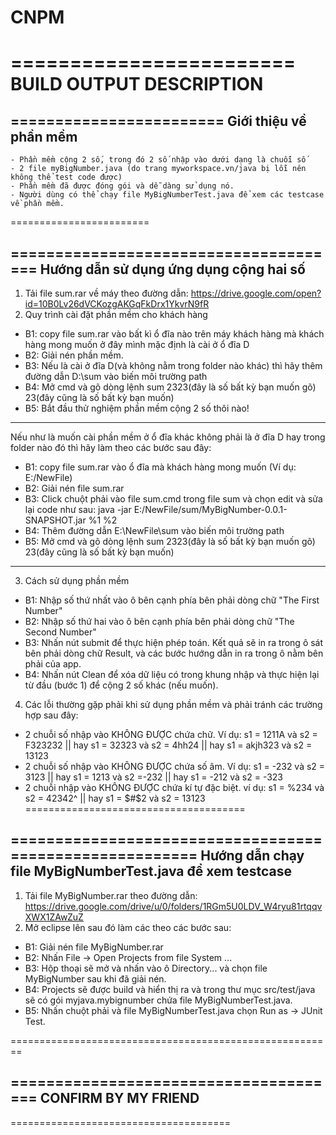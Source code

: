 # CNPM
========================
BUILD OUTPUT DESCRIPTION
========================

========================
Giới thiệu về phần mềm
----------------------
    - Phần mềm cộng 2 số, trong đó 2 số nhập vào dưới dạng là chuỗi số
	- 2 file myBigNumber.java (do trang myworkspace.vn/java bị lỗi nên không thể test code được)
	- Phần mềm đã được đóng gói và dễ dàng sử dụng nó.
	- Người dùng có thể chạy file MyBigNumberTest.java để xem các testcase về phần mềm.
========================

======================================
Hướng dẫn sử dụng ứng dụng cộng hai số
--------------------------------------

1. Tải file sum.rar về máy theo đường dẫn: https://drive.google.com/open?id=10B0Lv26dVCKozgAKGqFkDrx1YkvrN9fR
2. Quy trình cài đặt phần mềm cho khách hàng
 - B1: copy file sum.rar vào bất kì ổ đĩa nào trên máy khách hàng mà khách hàng mong muốn ở đây mình mặc định là cài ở ổ đĩa D
 - B2: Giải nén phần mềm.
 - B3: Nếu là cài ở đĩa D(và không nằm trong folder nào khác) thì hãy thêm đường dẫn D:\sum vào biến môi trường path
 - B4: Mở cmd và gõ dòng lệnh sum 2323(đây là số bất kỳ bạn muốn gõ) 23(đây cũng là số bất kỳ bạn muốn)
 - B5: Bắt đầu thử nghiệm phần mềm cộng 2 số thôi nào!
 ***
 Nếu như là muốn cài phần mềm ở ổ đĩa khác không phải là ở đĩa D hay trong folder nào đó thì hãy làm theo các bước sau đây:
 - B1: copy file sum.rar vào ổ đĩa mà khách hàng mong muốn (Ví dụ: E:/NewFile)
 - B2: Giải nén file sum.rar
 - B3: Click chuột phải vào file sum.cmd trong file sum và chọn edit và sửa lại code như sau: java -jar E:/NewFile/sum/MyBigNumber-0.0.1-SNAPSHOT.jar %1 %2
 - B4: Thêm đường dẫn E:\NewFile\sum vào biến môi trường path
 - B5: Mở cmd và gõ dòng lệnh sum 2323(đây là số bất kỳ bạn muốn gõ) 23(đây cũng là số bất kỳ bạn muốn)
 ***
3. Cách sử dụng phần mềm
 - B1: Nhập số thứ nhất vào ô bên cạnh phía bên phải dòng chữ "The First Number"
 - B2: Nhập số thứ hai vào ô bên cạnh phía bên phải dòng chữ "The Second Number"
 - B3: Nhấn nút submit để thực hiện phép toán. Kết quả sẽ in ra trong ô sát bên phải dòng chữ Result,
 và các bước hướng dẫn in ra trong ô nằm bên phải của app.
 - B4: Nhấn nút Clean để xóa dữ liệu có trong khung nhập và thực hiện lại từ đầu (bước 1) để cộng 2 số khác (nếu muốn).
4. Các lỗi thường gặp phải khi sử dụng phần mềm và phải tránh các trường hợp sau đây:
 - 2 chuỗi số nhập vào KHÔNG ĐƯỢC chứa chữ. Ví dụ: s1 = 1211A và s2 = F323232 || hay s1 = 32323 và s2 = 4hh24 || hay s1 = akjh323 và s2 = 13123
 - 2 chuỗi số nhập vào KHÔNG ĐƯỢC chứa số âm. Ví dụ: s1 = -232 và s2 = 3123 || hay s1 = 1213 và s2 =-232 || hay s1 = -212 và s2 = -323
 - 2 chuỗi nhập vào KHÔNG ĐƯỢC chứa kí tự đặc biệt. ví dụ: s1 = %234 và s2 = 42342^$% || hay s1 = 32323 và s2 = 34$ || hay s1 = $#$2 và s2 = 13123
======================================

========================================================
Hướng dẫn chạy file MyBigNumberTest.java để xem testcase
--------------------------------------------------------

1. Tải file MyBigNumber.rar theo đường dẫn: https://drive.google.com/drive/u/0/folders/1RGm5U0LDV_W4ryu81rtqqvXWX1ZAwZuZ
2. Mở eclipse lên sau đó làm các theo các bước sau:
 - B1: Giải nén file MyBigNumber.rar
 - B2: Nhấn File -> Open Projects from file System ... 
 - B3: Hộp thoại sẽ mở và nhấn vào ô Directory... và chọn file MyBigNumber sau khi đã giải nén.
 - B4: Projects sẽ được build và hiển thị ra và trong thư mục src/test/java sẽ có gói myjava.mybignumber chứa file MyBigNumberTest.java.
 - B5: Nhấn chuột phải và file MyBigNumberTest.java chọn Run as -> JUnit Test.

========================================================

======================================
CONFIRM BY MY FRIEND
--------------------

















======================================

